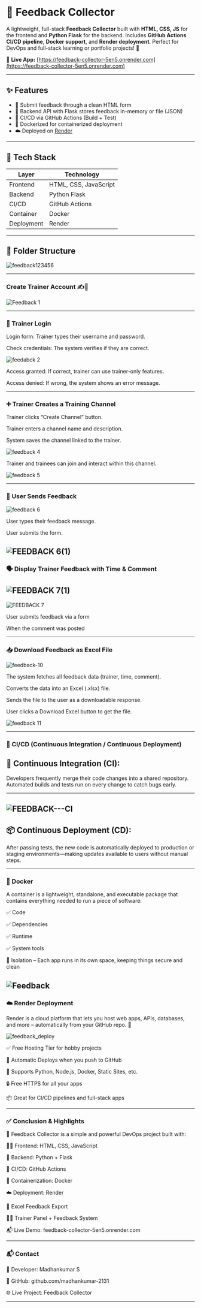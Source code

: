 # 💬 Feedback Collector

A lightweight, full-stack **Feedback Collector** built with **HTML, CSS, JS** for the frontend and **Python Flask** for the backend. Includes **GitHub Actions CI/CD pipeline**, **Docker support**, and **Render deployment**. Perfect for DevOps and full-stack learning or portfolio projects! 🚀

🔗 **Live App:** [https://feedback-collector-5en5.onrender.com](https://feedback-collector-5en5.onrender.com)

---

## ✨ Features

- 📝 Submit feedback through a clean HTML form
- 🔧 Backend API with Flask stores feedback in-memory or file (JSON)
- 🔄 CI/CD via GitHub Actions (Build + Test)
- 🐳 Dockerized for containerized deployment
- ☁️ Deployed on [Render](https://render.com)

---

## 🧱 Tech Stack

| Layer       | Technology            |
|-------------|------------------------|
| Frontend    | HTML, CSS, JavaScript |
| Backend     | Python Flask          |
| CI/CD       | GitHub Actions        |
| Container   | Docker                |
| Deployment  | Render                |


---

## 📁 Folder Structure


![feedback123456](https://github.com/user-attachments/assets/7218a220-00de-4d71-bf84-95abe4caabec)


----

###  Create Trainer Account ✍️🔑
![Feedback 1](https://github.com/user-attachments/assets/f3672ae2-e4a2-42e0-bcc7-44ea58a5f6c0)

----
### 🔐 Trainer Login
Login form: Trainer types their username and password.

Check credentials: The system verifies if they are correct.

![feedabck 2](https://github.com/user-attachments/assets/effb282a-c136-4c47-982d-97e415bc29c6)


Access granted: If correct, trainer can use trainer-only features.

Access denied: If wrong, the system shows an error message.

----

### ➕ Trainer Creates a Training Channel

Trainer clicks “Create Channel” button.

Trainer enters a channel name and description.

System saves the channel linked to the trainer.

![feedback 4](https://github.com/user-attachments/assets/12f61b2f-05f8-44a0-a13c-ad4bd3adf18d)

Trainer and trainees can join and interact within this channel.


![feedback 5](https://github.com/user-attachments/assets/51efb51c-07ed-4e9f-ac71-d5d9fcd9351f)

----
### 📝 User Sends Feedback


![feedback 6](https://github.com/user-attachments/assets/119df8a5-7ad1-447c-b1c1-d34a5b9a7ddb)


User types their feedback message.

User submits the form.


![FEEDBACK 6(1)](https://github.com/user-attachments/assets/14399cfe-b5ae-4302-b9ba-576983cac6c7)
----

### 🗣️ Display Trainer Feedback with Time & Comment

![FEEDBACK 7(1)](https://github.com/user-attachments/assets/b09a4b0d-e36c-46db-bf10-da1d5c224198)
----
![FEEDBACK 7](https://github.com/user-attachments/assets/e916bdb8-af62-412f-8a88-4b8f3eaa4f3e)

User submits feedback via a form 

When the comment was posted 

-----

### 📥 Download Feedback as Excel File

![feedback-10](https://github.com/user-attachments/assets/ad92dfba-cf79-45ac-83d3-0b3ff6880f93)

The system fetches all feedback data (trainer, time, comment).

Converts the data into an Excel (.xlsx) file.

Sends the file to the user as a downloadable response.

User clicks a Download Excel button to get the file.



![feedback 11](https://github.com/user-attachments/assets/0480b206-4de7-41d7-9a81-aa815af5cfb0)

---

### 🚀 CI/CD (Continuous Integration / Continuous Deployment) 

## 🔄 Continuous Integration (CI):

Developers frequently merge their code changes into a shared repository. Automated builds and tests run on every change to catch bugs early.

---
![FEEDBACK---CI](https://github.com/user-attachments/assets/6d6b7ab0-8d82-4d90-a8c8-c756d23557b9)
---

## 📦 Continuous Deployment (CD):
After passing tests, the new code is automatically deployed to production or staging environments—making updates available to users without manual steps.

----

### 🐳 Docker 

A container is a lightweight, standalone, and executable package that contains everything needed to run a piece of software:

✅ Code

✅ Dependencies

✅ Runtime

✅ System tools

🔐 Isolation – Each app runs in its own space, keeping things secure and clean


![Feedback](https://github.com/user-attachments/assets/c8283c88-28b5-40b6-ba09-2ce7c7912ca6)
---

### ☁️ Render Deployment

Render is a cloud platform that lets you host web apps, APIs, databases, and more – automatically from your GitHub repo. 🚀


![feedback_deploy](https://github.com/user-attachments/assets/f4ba0cb5-aed2-4503-b0b5-c93efcd1c2c6)


✅ Free Hosting Tier for hobby projects

🔄 Automatic Deploys when you push to GitHub

💬 Supports Python, Node.js, Docker, Static Sites, etc.

🔒 Free HTTPS for all your apps

📦 Great for CI/CD pipelines and full-stack apps




-----

### ✅ Conclusion & Highlights

🚀 Feedback Collector is a simple and powerful DevOps project built with:

🧑‍💻 Frontend: HTML, CSS, JavaScript

🐍 Backend: Python + Flask

🔁 CI/CD: GitHub Actions

🐳 Containerization: Docker

☁️ Deployment: Render

📄 Excel Feedback Export

👨‍🏫 Trainer Panel + Feedback System

📬 Live Demo: feedback-collector-5en5.onrender.com

----

### 📬 Contact

📧 Developer: Madhankumar S

📍 GitHub: github.com/madhankumar-2131

🌐 Live Project: Feedback Collector

----

